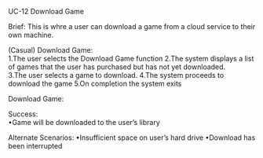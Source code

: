 UC-12 Download Game

Brief:
This is whre a user can download a game from a cloud service to their own machine.

(Casual)
Download Game:  
1.The user selects the Download Game function
2.The system displays a list of games that the user has purchased but has not yet downloaded.  
3.The user selects a game to download.
4.The system proceeds to download the game
5.On completion the system exits

Download Game:  

Success:  
•Game will be downloaded to the user’s library

Alternate Scenarios:
•Insufficient space on user’s hard drive
•Download has been interrupted